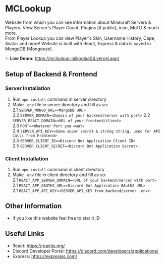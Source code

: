 # MCLookup

Website from which you can see information about Minecraft Servers & Players. View Server's Player Count, Plugins (if public), icon, MoTD & much more.    
From Player Lookup you can view Player's Skin, Username History, Cape, Avatar and more! 
Website is built with React, Express & data is saved in MongoDB (Mongoose).

✨ **Live Demo:** https://mclookup-niikoolaa04.vercel.app/

## Setup of Backend & Frontend
### Server Installation
1. Run `npm install` command in server directory
2. Make `.env` file in server directory and fill as so:  
2.1 `SERVER_MONGO_URL=<MongoDB URL>`  
2.2 `SERVER_DOMAIN=<Domain of your backend/server with port>`
2.2 `SERVER_REACT_DOMAIN=<URL of your frontend/client>`  
2.3 `PORT=<Whatever Port you want>`  
2.4 `SERVER_API_KEY=<Some super secret & strong string, used for API Calls from Frontend>`  
2.5 `SERVER_CLIENT_ID=<Discord Bot Application Client ID>`  
2.5 `SERVER_CLIENT_SECRET=<Discord Bot Application Secret>`  

### Client Installation
1. Run `npm install` command in client directory
2. Make `.env` file in client directory and fill as so:  
2.1 `REACT_APP_SERVER_DOMAIN=<URL of your backend/server with port>`  
2.1 `REACT_APP_OAUTH2_URL=<Discord Bot Application OAuth2 URL>`  
2.1 `REACT_APP_API_KEY=<SERVER_API_KEY from backend/server .env>`  

## Other Information
 - If you like this website feel free to star it ;D

## Useful Links
- React: https://reactjs.org/
- Discord Developer Portal: https://discord.com/developers/applications/
- Express: https://expressjs.com/
